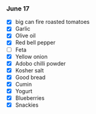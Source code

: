 ### June 17
- [x] big can fire roasted tomatoes
- [x] Garlic
- [x] Olive oil
- [x] Red bell pepper
- [ ] Feta
- [x] Yellow onion
- [x] Adobo chilli powder
- [x] Kosher salt
- [x] Good bread
- [x] Cumin
- [x] Yogurt
- [x] Blueberries
- [x] Snackies
